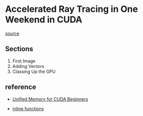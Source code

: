 # Accelerated Ray Tracing in One Weekend in CUDA
[source](https://developer.nvidia.com/blog/accelerated-ray-tracing-cuda/)

## Sections

1. First Image
2. Adding Vectors
3. Classing Up the GPU

## reference
- [Unified Memory for CUDA Beginners](https://developer.nvidia.com/blog/unified-memory-cuda-beginners/)

- [inline functions](https://forums.developer.nvidia.com/t/inline-functions-not-inlined-in-cuda-6-5/35788/5)
